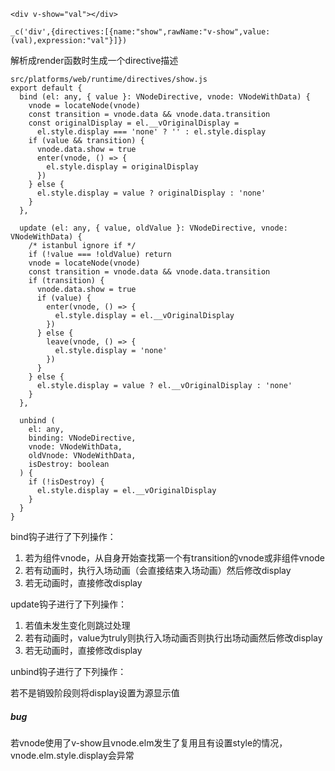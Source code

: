 ```
<div v-show="val"></div>

_c('div',{directives:[{name:"show",rawName:"v-show",value:(val),expression:"val"}]})
```

解析成render函数时生成一个directive描述

```
src/platforms/web/runtime/directives/show.js
export default {
  bind (el: any, { value }: VNodeDirective, vnode: VNodeWithData) {
    vnode = locateNode(vnode)
    const transition = vnode.data && vnode.data.transition
    const originalDisplay = el.__vOriginalDisplay =
      el.style.display === 'none' ? '' : el.style.display
    if (value && transition) {
      vnode.data.show = true
      enter(vnode, () => {
        el.style.display = originalDisplay
      })
    } else {
      el.style.display = value ? originalDisplay : 'none'
    }
  },

  update (el: any, { value, oldValue }: VNodeDirective, vnode: VNodeWithData) {
    /* istanbul ignore if */
    if (!value === !oldValue) return
    vnode = locateNode(vnode)
    const transition = vnode.data && vnode.data.transition
    if (transition) {
      vnode.data.show = true
      if (value) {
        enter(vnode, () => {
          el.style.display = el.__vOriginalDisplay
        })
      } else {
        leave(vnode, () => {
          el.style.display = 'none'
        })
      }
    } else {
      el.style.display = value ? el.__vOriginalDisplay : 'none'
    }
  },

  unbind (
    el: any,
    binding: VNodeDirective,
    vnode: VNodeWithData,
    oldVnode: VNodeWithData,
    isDestroy: boolean
  ) {
    if (!isDestroy) {
      el.style.display = el.__vOriginalDisplay
    }
  }
}
```

bind钩子进行了下列操作：

1. 若为组件vnode，从自身开始查找第一个有transition的vnode或非组件vnode
2. 若有动画时，执行入场动画（会直接结束入场动画）然后修改display
3. 若无动画时，直接修改display

update钩子进行了下列操作：

1. 若值未发生变化则跳过处理
2. 若有动画时，value为truly则执行入场动画否则执行出场动画然后修改display
3. 若无动画时，直接修改display

unbind钩子进行了下列操作：

若不是销毁阶段则将display设置为源显示值

##### bug

若vnode使用了v-show且vnode.elm发生了复用且有设置style的情况，vnode.elm.style.display会异常